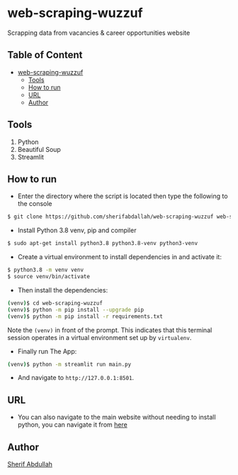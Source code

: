 # web-scraping-wuzzuf
Scrapping data from vacancies & career opportunities website

## Table of Content
- [web-scraping-wuzzuf](#web-scraping-wuzzuf)
  * [Tools](#tools)
  * [How to run](#how-to-run)
  * [URL](#URL)
  * [Author](#author)

## Tools
1. Python
2. Beautiful Soup
3. Streamlit


## How to run
* Enter the directory where the script is located then type the following to the console
```sh
$ git clone https://github.com/sherifabdallah/web-scraping-wuzzuf web-scraping-wuzzuf
```

* Install Python 3.8 venv, pip and compiler
```sh
$ sudo apt-get install python3.8 python3.8-venv python3-venv
```

* Create a virtual environment to install dependencies in and activate it:

```sh
$ python3.8 -m venv venv
$ source venv/bin/activate
```

* Then install the dependencies:

```sh
(venv)$ cd web-scraping-wuzzuf
(venv)$ python -m pip install --upgrade pip
(venv)$ python -m pip install -r requirements.txt
```
Note the `(venv)` in front of the prompt. This indicates that this terminal
session operates in a virtual environment set up by `virtualenv`.


* Finally run The App:
```sh
(venv)$ python -m streamlit run main.py
```
* And navigate to `http://127.0.0.1:8501`.


## URL
* You can also navigate to the main website without needing to install python, you can navigate it from [here](https://share.streamlit.io/sherif-abdallah/web-scraping-wuzzuf/main/main.py)

## Author
[Sherif Abdullah](https://github.com/sherifabdallah)
